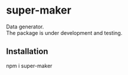 # super-maker

Data generator.<br/>
The package is under development and testing.

## Installation

npm i super-maker

